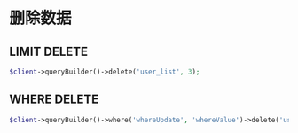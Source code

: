 # 删除数据

## LIMIT DELETE
```php
$client->queryBuilder()->delete('user_list', 3);
```

## WHERE DELETE

```php
$client->queryBuilder()->where('whereUpdate', 'whereValue')->delete('user_list');
```
